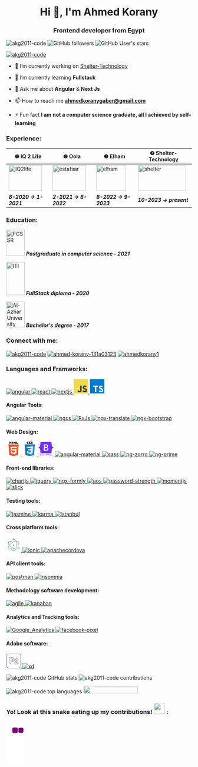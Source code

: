 
<h1 align="center">Hi 👋, I'm Ahmed Korany</h1>
<h3 align="center">Frontend developer from Egypt</h3>

<p align="left"> 
<img src="https://komarev.com/ghpvc/?username=akg2011-code&label=Profile%20views&color=0e75b6&style=flat" alt="akg2011-code" /> 
<img alt="GitHub followers" src="https://img.shields.io/github/followers/akg2011-code?color=4cc61e">
<img alt="GitHub User's stars" src="https://img.shields.io/github/stars/akg2011-code?color=4cc61e">

</p>


<p align="left"> 
  <a href="https://github.com/ryo-ma/github-profile-trophy">
    <img src="https://github-profile-trophy.vercel.app/?username=akg2011-code" alt="akg2011-code" />
  </a> 
</p>

- 🔭 I’m currently working on [Shelter-Technology](https://shelter-technology.com/)

- 🌱 I’m currently learning **Fullstack**

- 💬 Ask me about **Angular** & **Next Js**

- 📫 How to reach me **ahmedkoranygaber@gmail.com**

- ⚡ Fun fact **I am not a computer science graduate, all I achieved by self-learning**

<h3 align="left">Experience:</h3>

| ❶ IQ 2 Life | ❷ Oola | ❸ Elham | ❹ Shelter-Technology
| --- | --- | --- | --- |
|  <a href='#' ><img src='https://play-lh.googleusercontent.com/G-0dXmzyWkKu_ML9Uckm7vBh7M6Lj4HWjjR4Vhwb5TjdNv0J6BNHzxMAsRIJ509cANRY=w240-h480-rw' title='IQ2life'  width="90" height="70"/></a> |  <a href='https://estafsar.com' ><img src='https://www.estafsar.com/static/images/oola-logo.svg' title='estafsar'  width="90" height="70"/></a> |  <a href='https://elham.sa/' ><img src='https://cdn.prod.website-files.com/64996137a1e0a71956ea90eb/64997d15979306f7e737a767_logo.png' title='elham'  width="80" height="70"/></a> | <a href='https://shelter-technology.com/' ><img src='https://shelter-technology.com/wp-content/uploads/2023/08/cropped-cropped-cropped-Asset-1.png' title='shelter'  width="130" height="70"/></a> |
| <em><strong> 8-2020 →  1-2021 </strong></em> | <em><strong> 2-2021 → 8-2022 </strong></em> | <em><strong> 8-2022 → 9-2023 </strong></em> |  <em><strong> 10-2023 → present </strong></em> 


<h3 align="left">Education:</h3>


  <p>
   <a href='http://issr.cu.edu.eg/' ><img src='https://svgshare.com/i/i5_.svg' title='FGSSR'  width="50" height="70"/></a>
   <em><strong> Postgraduate in computer science - 2021 </strong></em>
  </p>

  <p>
   <a href='https://www.iti.gov.eg/' ><img src='https://iti.gov.eg/assets/images/ColoredLogo.svg' title='ITI'  width="50" height="90"/></a>
   <em><strong> FullStack diploma - 2020 </strong></em>
  </p>

  <p>
   <a href='http://www.azhar.edu.eg/' ><img src='https://svgshare.com/i/i54.svg' title='Al-Azhar University'  width="50" height="70"/></a>
   <em><strong> Bachelor's degree - 2017 </strong></em>
  </p>



<h3 align="left">Connect with me:</h3>
<p align="left">
<a href="https://codepen.io/akg2011-code" target="blank"><img align="center" src="https://raw.githubusercontent.com/rahuldkjain/github-profile-readme-generator/master/src/images/icons/Social/codepen.svg" alt="akg2011-code" height="30" width="40" /></a>
<a href="https://linkedin.com/in/ahmed-korany-95" target="blank"><img align="center" src="https://raw.githubusercontent.com/rahuldkjain/github-profile-readme-generator/master/src/images/icons/Social/linked-in-alt.svg" alt="ahmed-korany-131a03123" height="30" width="40" /></a>
<a href="https://www.behance.net/ahmedkorany1" target="blank"><img align="center" src="https://raw.githubusercontent.com/rahuldkjain/github-profile-readme-generator/master/src/images/icons/Social/behance.svg" alt="ahmedkorany1" height="30" width="40" /></a>
</p>

<h3 align="left">Languages and Framworks:</h3>
<p align="left"> 
  <a href="https://angular.io" target="_blank" rel="noreferrer"> 
    <img src="https://angular.io/assets/images/logos/angular/angular.svg" alt="angular" width="40" height="40"/> 
  </a>  
  <a href="https://react.dev/" target="_blank" rel="noreferrer"> 
    <img src="https://upload.wikimedia.org/wikipedia/commons/thumb/a/a7/React-icon.svg/2300px-React-icon.svg.png" alt="react" width="40" height="40"/> 
  </a>
  <a href="https://react.dev/" target="_blank" rel="noreferrer"> 
    <img src="https://images.prismic.io/turing/652ec31afbd9a45bcec81965_Top_Features_in_Next_js_13_7f9a32190f.webp?auto=format%2Ccompress&fit=max&w=1920" alt="nextjs" width="60" height="40"/> 
  </a> 
  <a href="https://developer.mozilla.org/en-US/docs/Web/JavaScript" target="_blank" rel="noreferrer"> 
    <img src="https://raw.githubusercontent.com/devicons/devicon/master/icons/javascript/javascript-original.svg" alt="javascript" width="40" height="40"/> 
  </a> 
 
  <a href="https://www.typescriptlang.org/" target="_blank" rel="noreferrer"> 
    <img src="https://raw.githubusercontent.com/devicons/devicon/master/icons/typescript/typescript-original.svg" alt="typescript" width="40" height="40"/> 
  </a> 

</p>

<h4 align="left"> Angular Tools:</h4>
<p>
    <a href="https://material.angular.io/" target="_blank" rel="noreferrer"> 
      <img src="https://static.javatpoint.com/tutorial/angular-material/images/angular-material.jpg" alt="angular-material" width="120" height="35"/> 
    </a>
    <a href="https://www.ngxs.io/" target="_blank" rel="noreferrer"> 
      <img src="https://raw.githubusercontent.com/ngxs/store/4a7702048653a5261694c40b6ceb61f77a82b59a/docs/assets/ngxs-horizontal.svg" alt="ngxs" width="120" height="35"/> 
    </a>
     <a href="https://rxjs.dev/" target="_blank" rel="noreferrer"> 
      <img src="https://uploads-ssl.webflow.com/5fa3282e1aaa31ce53f09ce9/5ff55009c5b84b7d9702f984_Rxjs.png" alt="RxJs" width="120" height="35"/> 
    </a>
      <a href="http://www.ngx-translate.com/" target="_blank" rel="noreferrer"> 
      <img src="https://i.ibb.co/k2K8YvH/Screenshot-2022-05-26-203039.png" alt="ngx-translate" width="120" height="35"/> 
    </a>
       <a href="https://valor-software.com/ngx-bootstrap/#/" target="_blank" rel="noreferrer"> 
      <img src="https://image.pngaaa.com/794/3801794-middle.png" alt="ngx-bootstrap" width="50" height="35"/> 
    </a>
</p>

<h4 align="left"> Web Design:</h4>
<p>
  <a href="https://www.w3.org/html/" target="_blank" rel="noreferrer"> 
    <img src="https://raw.githubusercontent.com/devicons/devicon/master/icons/html5/html5-original-wordmark.svg" alt="html5" width="40" height="40"/> 
  </a> 
    <a href="https://www.w3schools.com/css/" target="_blank" rel="noreferrer"> 
    <img src="https://raw.githubusercontent.com/devicons/devicon/master/icons/css3/css3-original-wordmark.svg" alt="css3" width="40" height="40"/> 
  </a>
    <a href="https://getbootstrap.com" target="_blank" rel="noreferrer"> 
    <img src="https://raw.githubusercontent.com/devicons/devicon/master/icons/bootstrap/bootstrap-plain-wordmark.svg" alt="bootstrap" width="40" height="40"/> 
  </a>
    </a>
    <a href="https://material.angular.io/" target="_blank" rel="noreferrer"> 
    <img src="https://static.javatpoint.com/tutorial/angular-material/images/angular-material.jpg" alt="angular-material" width="120" height="35"/> 
  </a>
      <a href="https://sass-lang.com/" target="_blank" rel="noreferrer"> 
    <img src="https://www.vectorlogo.zone/logos/sass-lang/sass-lang-ar21.svg" alt="sass" width="70" height="40"/> 
  </a>
  <a href="https://ng.ant.design/docs/introduce/en" target="_blank" rel="noreferrer"> 
    <img src="https://img.alicdn.com/tfs/TB1g.mWZAL0gK0jSZFtXXXQCXXa-200-200.svg" alt="ng-zorro" width="40" height="40"/> 
  </a>
  <a href="https://primeng.org/" target="_blank" rel="noreferrer"> 
    <img src="https://www.primefaces.org/wp-content/uploads/2018/05/primeng-logo.png" alt="ng-prime" width="40" height="40"/> 
  </a>
</p>

<h4 align="left"> Front-end libraries:</h4>
<p>
 
   <a href="https://www.chartjs.org" target="_blank" rel="noreferrer"> 
    <img src="https://www.chartjs.org/media/logo-title.svg" alt="chartjs" width="40" height="40"/> 
  </a> 
 
   <a href="https://jquery.com/" target="_blank" rel="noreferrer"> 
    <img src="https://seeklogo.com/images/J/jquery-logo-CFE6ECE363-seeklogo.com.png" alt="jquery" width="40" height="40"/> 
  </a>
 
   <a href="https://formly.dev/" target="_blank" rel="noreferrer"> 
    <img src="https://svgshare.com/i/iCg.svg" alt="ngx-formly" width="40" height="40"/> 
  </a> 
 
   <a href="https://michalsnik.github.io/aos/" target="_blank" rel="noreferrer"> 
    <img src="https://ps.w.org/cvw-pb-animation/assets/icon-256x256.png" alt="aos" width="40" height="40"/> 
  </a> 
 
   <a href="https://github.com/angular-material-extensions/password-strength" target="_blank" rel="noreferrer"> 
    <img src="https://avatars.githubusercontent.com/u/39883952?v=4" alt="password-strength" width="40" height="40"/> 
  </a>
 
   <a href="https://momentjs.com/" target="_blank" rel="noreferrer"> 
    <img src="https://seeklogo.com/images/M/momentjs-logo-4DF96FC733-seeklogo.com.png" alt="momentjs" width="40" height="40"/> 
  </a>
 
   <a href="http://kenwheeler.github.io/slick/" target="_blank" rel="noreferrer"> 
    <img src="https://diviengine.com/wp-content/uploads/2021/05/slick-logo.png" alt="slick" width="40" height="40"/> 
  </a>
</p>


<h4 align="left"> Testing tools:</h4>
<p>
  <a href="https://jasmine.github.io/" target="_blank" rel="noreferrer"> 
    <img src="https://www.vectorlogo.zone/logos/jasmine/jasmine-icon.svg" alt="jasmine" width="40" height="40"/> 
  </a> 

  <a href="https://karma-runner.github.io/latest/index.html" target="_blank" rel="noreferrer"> 
    <img src="https://raw.githubusercontent.com/detain/svg-logos/780f25886640cef088af994181646db2f6b1a3f8/svg/karma.svg" alt="karma" width="40" height="40"/> 
  </a>
  
  <a href="https://istanbul.js.org/" target="_blank" rel="noreferrer"> 
    <img src="https://istanbul.js.org/assets/istanbul-logo.png" alt="istanbul" width="40" height="40"/> 
  </a> 
</p>

<h4 align="left"> Cross platform tools:</h4>
<p>
  <a href="https://www.electronjs.org" target="_blank" rel="noreferrer"> 
    <img src="https://raw.githubusercontent.com/devicons/devicon/master/icons/electron/electron-original.svg" alt="electron" width="40" height="40"/> 
  </a> 

  <a href="https://ionicframework.com" target="_blank" rel="noreferrer"> 
    <img src="https://upload.wikimedia.org/wikipedia/commons/d/d1/Ionic_Logo.svg" alt="ionic" width="40" height="40"/> 
  </a> 
 
   <a href="https://cordova.apache.org/" target="_blank" rel="noreferrer"> 
    <img src="https://www.vectorlogo.zone/logos/apache_cordova/apache_cordova-icon.svg" alt="apachecordova" width="40" height="40"/> 
  </a>
</p>

<h4 align="left"> API client tools:</h4>
<p>
  <a href="https://postman.com" target="_blank" rel="noreferrer"> 
    <img src="https://www.vectorlogo.zone/logos/getpostman/getpostman-icon.svg" alt="postman" width="40" height="40"/> 
  </a> 
    <a href="https://insomnia.rest/" target="_blank" rel="noreferrer"> 
    <img src="https://www.brightest.be/wp-content/uploads/2019/06/insomnia2-1.png" alt="insomnia" width="120" height="35"/> 
  </a> 
</p>

<h4 align="left"> Methodology software development:</h4>
<p>
  <a href="#" target="_blank" rel="noreferrer"> 
    <img src="https://miro.medium.com/max/470/0*65DbU_Hc5fBMIrbO.png" alt="agile" width="80" height="50"/> 
  </a> 
    <a href="#" target="_blank" rel="noreferrer"> 
    <img src="https://m42marketplacemediathek.blob.core.windows.net/labtagon-gmbh-pub/2018/07/SDKanban-Productlogo-1024x1024.png" alt="kanaban" width="60" height="50" style="background-color: #fff;"/> 
  </a> 
</p>

<h4 align="left">  Analytics and Tracking tools:</h4>
<p>
  <a href="https://analytics.google.com/analytics/web/" target="_blank" rel="noreferrer"> 
    <img src="https://upload.wikimedia.org/wikipedia/commons/thumb/8/89/Logo_Google_Analytics.svg/845px-Logo_Google_Analytics.svg.png" alt="Google_Analytics" width="90" height="35"/> 
  </a> 
    <a href="https://ar-ar.facebook.com/business/learn/facebook-ads-pixel" target="_blank" rel="noreferrer"> 
    <img src="https://images.ctfassets.net/co0pvta7hzrh/1OFIMV6Fxu2mK8e0k0kq2g/d3bcc260e0f243ced847b6d91ad2abe1/icon_plugin_sm.png" alt="facebook-pixel" width="40" height="40"/> 
  </a> 
</p>

<h4 align="left"> Adobe software:</h4>
<p>
  <a href="https://www.photoshop.com/en" target="_blank" rel="noreferrer"> 
    <img src="https://raw.githubusercontent.com/devicons/devicon/master/icons/photoshop/photoshop-line.svg" alt="photoshop" width="40" height="40"/> 
  </a> 

  <a href="https://www.adobe.com/products/xd.html" target="_blank" rel="noreferrer"> 
    <img src="https://cdn.worldvectorlogo.com/logos/adobe-xd.svg" alt="xd" width="40" height="40"/> 
  </a> 
</p>



<p>
  <img width="49%" src="https://github-readme-stats-anuraghazra1.vercel.app/api?username=akg2011-code&count_private=true&include_all_commits=true&hide=contrib=false&show_icons=true&cache_seconds=1801&theme=cobalt" alt="akg2011-code GitHub stats">
  <img width="49%" src="https://github-readme-streak-stats.herokuapp.com/?user=akg2011-code&theme=cobalt" alt="akg2011-code contributions" />
</p>
<p>
  <img width="45%" src="https://github-readme-stats.vercel.app/api/top-langs/?username=akg2011-code&layout=compact&exclude_repo=null&langs_count=10&theme=cobalt" alt="akg2011-code top languages">
  <img width="54%" height="40%" src ="https://activity-graph.herokuapp.com/graph?username=akg2011-code&bg_color=193549&color=68b587&line=90b302&point=03d3d&area=true">
</p>


### Yo! Look at this snake eating up my contributions! <img src= "https://c.tenor.com/BczFoyx41WoAAAAj/swallowed-the-mighty-ones.gif" width= "30" height= "30">  :

![snake gif](https://github.com/AvidCoder101/AvidCoder101/blob/output/github-contribution-grid-snake.gif)

